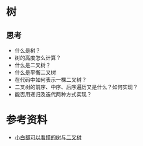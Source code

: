 # 树

## 思考

- 什么是树？
- 树的高度怎么计算？
- 什么是二叉树？
- 什么是平衡二叉树
- 在代码中如何表示一棵二叉树？
- 二叉树的前序、中序、后序遍历又是什么？如何实现？
- 能否用递归及迭代两种方式实现？

# 参考资料

- [小白都可以看懂的树与二叉树](https://github.com/sisterAn/JavaScript-Algorithms/issues/39)